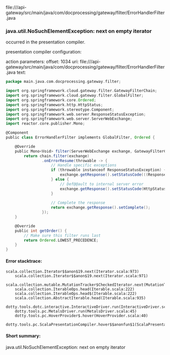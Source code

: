 file://<WORKSPACE>/api-gateway/src/main/java/com/docprocessing/gateway/filter/ErrorHandlerFilter.java
### java.util.NoSuchElementException: next on empty iterator

occurred in the presentation compiler.

presentation compiler configuration:


action parameters:
offset: 1034
uri: file://<WORKSPACE>/api-gateway/src/main/java/com/docprocessing/gateway/filter/ErrorHandlerFilter.java
text:
```scala
package main.java.com.docprocessing.gateway.filter;

import org.springframework.cloud.gateway.filter.GatewayFilterChain;
import org.springframework.cloud.gateway.filter.GlobalFilter;
import org.springframework.core.Ordered;
import org.springframework.http.HttpStatus;
import org.springframework.stereotype.Component;
import org.springframework.web.server.ResponseStatusException;
import org.springframework.web.server.ServerWebExchange;
import reactor.core.publisher.Mono;

@Component
public class ErrorHandlerFilter implements GlobalFilter, Ordered {

    @Override
    public Mono<Void> filter(ServerWebExchange exchange, GatewayFilterChain chain) {
        return chain.filter(exchange)
                .onErrorResume(throwable -> {
                    // Handle specific exceptions
                    if (throwable instanceof ResponseStatusException) {
                        exchange.getResponse().setStatusCode(((ResponseStatusException) throwable).getStatusCode());
                    } else {
                        // Def@@ault to internal server error
                        exchange.getResponse().setStatusCode(HttpStatus.INTERNAL_SERVER_ERROR);
                    }
                    
                    // Complete the response
                    return exchange.getResponse().setComplete();
                });
    }

    @Override
    public int getOrder() {
        // Make sure this filter runs last
        return Ordered.LOWEST_PRECEDENCE;
    }
}

```



#### Error stacktrace:

```
scala.collection.Iterator$$anon$19.next(Iterator.scala:973)
	scala.collection.Iterator$$anon$19.next(Iterator.scala:971)
	scala.collection.mutable.MutationTracker$CheckedIterator.next(MutationTracker.scala:76)
	scala.collection.IterableOps.head(Iterable.scala:222)
	scala.collection.IterableOps.head$(Iterable.scala:222)
	scala.collection.AbstractIterable.head(Iterable.scala:935)
	dotty.tools.dotc.interactive.InteractiveDriver.run(InteractiveDriver.scala:164)
	dotty.tools.pc.MetalsDriver.run(MetalsDriver.scala:45)
	dotty.tools.pc.HoverProvider$.hover(HoverProvider.scala:40)
	dotty.tools.pc.ScalaPresentationCompiler.hover$$anonfun$1(ScalaPresentationCompiler.scala:376)
```
#### Short summary: 

java.util.NoSuchElementException: next on empty iterator